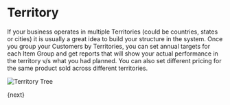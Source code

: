 <!-- add-breadcrumbs -->
# Territory

If your business operates in multiple Territories (could be countries, states
or cities) it is usually a great idea to build your structure in the system.
Once you group your Customers by Territories, you can set annual targets for
each Item Group and get reports that will show your actual performance in the
territory v/s what you had planned.
You can also set different pricing for the same product sold across different territories.

<img class="screenshot" alt="Territory Tree" src="/docs/assets/img/crm/territory-tree.png">

{next}